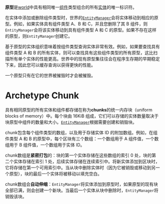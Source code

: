 **原型**是[world](https://docs.unity3d.com/Packages/com.unity.entities@1.0/manual/concepts-worlds.html)中具有相同唯一[组件](https://docs.unity3d.com/Packages/com.unity.entities@1.0/manual/concepts-components.html)类型组合的所有[实体](https://docs.unity3d.com/Packages/com.unity.entities@1.0/manual/concepts-entities.html)的唯一标识符。

在实体中添加或删除组件类型时，世界的[`EntityManager`](https://docs.unity3d.com/Packages/com.unity.entities@1.0/api/Unity.Entities.EntityManager.html)会将实体移动到相应的原型。例如，如果实体具有组件类型 A、B 和 C，并且您删除了其 B 组件，则`EntityManager`会将该实体移动到具有组件类型 A 和 C 的原型。如果不存在这样的原型，则`EntityManager`创建它。

基于原型的实体组织意味着按组件类型查询实体非常有效。例如，如果要查找具有组件类型 A 和 B 的所有实体，则可以查找具有这些组件类型的所有原型，这比扫描所有单个实体的性能更高。世界中的现有原型集往往会在程序生存期的早期稳定下来，因此您可以缓存查询以获得更快的性能。

一个原型只有在它的世界被摧毁时才会被摧毁。

# Archetype Chunk

具有相同原型的所有实体和组件都存储在称为**chunks**的统一内存块（uniform blocks of memory）中。每个块由 16KiB 组成，它们可以存储的实体数量取决于块原型中组件的数量和大小。[`EntityManager`](https://docs.unity3d.com/Packages/com.unity.entities@1.0/api/Unity.Entities.EntityManager.html)根据需要创建和销毁块。

chunk包含每个组件类型的数组，以及用于存储实体 ID 的附加数组。例如，在组件类型 A 和 B 的原型中，每个区块有三个数组：一个数组用于 A 组件值，一个数组用于 B 组件值，一个数组用于实体 ID。

chunk数组是**紧密打包**的：块的第一个实体存储在这些数组的索引 0 处，块的第二个实体存储在索引 1 处，后续实体存储在连续索引中。将新实体添加到区块时，它将存储在第一个可用索引中。当从块中删除实体时（因为它被销毁或移动到另一个原型），块的最后一个实体将被移动以填充空白。

chunk数组会**自动伸缩**：`EntityManager`将实体添加到原型时，如果原型的现有块全部已满，则会创建一个新块。当最后一个实体从块中删除时，`EntityManager`将销毁该块。